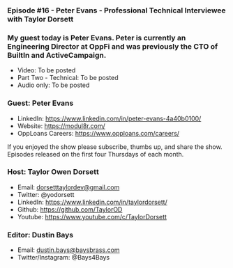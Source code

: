 ### Episode #16 - Peter Evans - Professional Technical Interviewee with Taylor Dorsett

### My guest today is Peter Evans. Peter is currently an Engineering Director at OppFi and was previously the CTO of BuiltIn and ActiveCampaign.

- Video: To be posted
- Part Two - Technical: To be posted
- Audio only: To be posted

### Guest: Peter Evans
- LinkedIn: https://www.linkedin.com/in/peter-evans-4a40b0100/
- Website: https://modul8r.com/
- OppLoans Careers: https://www.opploans.com/careers/

If you enjoyed the show please subscribe, thumbs up, and share the show.
Episodes released on the first four Thursdays of each month.

### Host: Taylor Owen Dorsett
- Email: dorsetttaylordev@gmail.com
- Twitter: @yodorsett
- LinkedIn: https://www.linkedin.com/in/taylordorsett/
- Github: https://github.com/TaylorOD
- Youtube: https://www.youtube.com/c/TaylorDorsett

### Editor: Dustin Bays
- Email: dustin.bays@baysbrass.com
- Twitter/Instagram: @Bays4Bays
